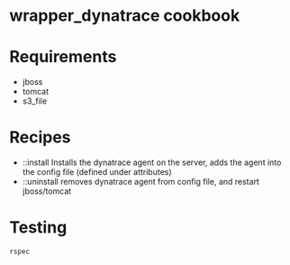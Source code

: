 # wrapper_dynatrace cookbook

# Requirements

 - jboss
 - tomcat
 - s3_file
 
# Recipes

 - ::install
   Installs the dynatrace agent on the server, adds the agent into the config file (defined under attributes)
 - ::uninstall
   removes dynatrace agent from config file, and restart jboss/tomcat

# Testing
```rspec```